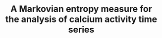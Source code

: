 ---
title: "A Markovian entropy measure for the analysis of calcium activity time series"
collection: publications
permalink: /publication/MarkovianEntropy
excerpt: 'Unlike mature neurons, <i>Xenopus laevis</i> neural progenitors do not display stereotyped spiking behavior in their calcium dynamics, precluding the use of spike-counting algorithms to analyze time-series datasets. Jointly with Andy Halleran, we developed an algorithm that represents the calcium dynamics as a Markov process and calculates the entropy associated with the corresponding transition matrix. Our method was able to separate the calcium activity datasets from developmentally-distinct stages of progenitor cells more strongly than conventional methods.'
pdf: '/files/pdf/papers/MarkovianEntropy.pdf'
doi: 'https://doi.org/10.1371/journal.pone.0168342'
citation: '<b>Marken JP</b> * , Halleran AD * , Rahman A, Odorizzi L, LeFew MC, Golino CA, <u>Kemper P</u>, <u>Saha MS</u>. <i>PLoS One</i>, 2016 Dec 15.'
---